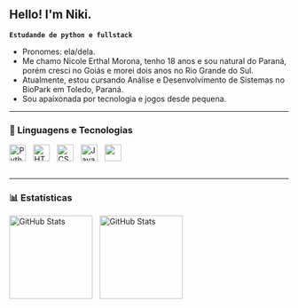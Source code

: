 ## Hello! I'm Niki.
**`Estudande de python e fullstack`**

- Pronomes: ela/dela.
- Me chamo Nicole Erthal Morona, tenho 18 anos e sou natural do Paraná, porém cresci no Goiás e morei dois anos no Rio Grande do Sul.
- Atualmente, estou cursando Análise e Desenvolvimento de Sistemas no BioPark em Toledo, Paraná.
- Sou apaixonada por tecnologia e jogos desde pequena.

---

### 🤖 Linguagens e Tecnologias

<img 
    align="left" 
    alt="Python" 
    title="Python"
    width="30px" 
    style="padding-right: 10px;" 
    src="https://cdn.jsdelivr.net/gh/devicons/devicon@latest/icons/python/python-original.svg" 
/>
<img 
    align="left" 
    alt="HTML"
    title="HTML" 
    width="30px" 
    style="padding-right: 10px;" 
    src="https://cdn.jsdelivr.net/gh/devicons/devicon@latest/icons/html5/html5-original.svg" 
/>
<img 
    align="left" 
    alt="CSS" 
    title="CSS"
    width="30px" 
    style="padding-right: 10px;" 
    src="https://cdn.jsdelivr.net/gh/devicons/devicon@latest/icons/css3/css3-original.svg" 
/>
<img 
    align="left" 
    alt="JavaScript" 
    title="JavaScript"
    width="30px" 
    style="padding-right: 10px;" 
    src="https://cdn.jsdelivr.net/gh/devicons/devicon@latest/icons/javascript/javascript-original.svg" 
/>

<img width="30xp" src="https://cdn.jsdelivr.net/gh/devicons/devicon@latest/icons/jupyter/jupyter-original-wordmark.svg" />

<br/>
<br/>

---

### 📊 Estatísticas

<p>
  <img 
    align="left" 
    alt="GitHub Stats" 
    height="150" 
    style="padding-right: 10px;" 
    src="https://github-readme-stats.vercel.app/api?username=NikiMorona&show_icons=true&theme=default&include_all_commits=true&locale=pt-br" 
  />
<img 
      align="rigth" 
      alt="GitHub Stats" 
      height="150" 
      src="https://github-readme-stats.vercel.app/api/top-langs/?username=NikiMorona&theme=default&layout=compact&custom_title=Tecnologias&langs_count=9" 
  />
</p>

